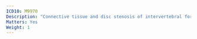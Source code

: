 ```yaml
---
ICD10: M9970
Description: "Connective tissue and disc stenosis of intervertebral foramina: Head region"
Matters: Yes
Weight: 1
---
```

